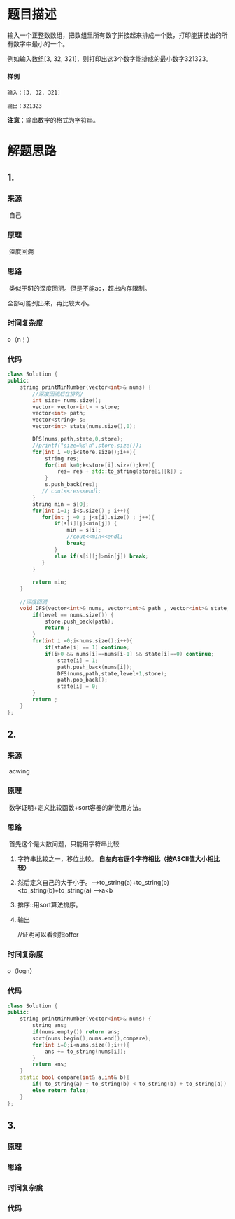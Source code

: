 # 题目描述

输入一个正整数数组，把数组里所有数字拼接起来排成一个数，打印能拼接出的所有数字中最小的一个。

例如输入数组[3, 32, 321]，则打印出这3个数字能排成的最小数字321323。

#### 样例

```
输入：[3, 32, 321]

输出：321323
```

**注意**：输出数字的格式为字符串。

# 解题思路

## 1.

### 来源

​	自己

### 原理

​	深度回溯

### 思路

​	类似于51的深度回溯。但是不能ac，超出内存限制。

全部可能列出来，再比较大小。

### 时间复杂度

o（n！）

### 代码

```cpp
class Solution {
public:
    string printMinNumber(vector<int>& nums) {
        //深度回溯后在排列/
        int size= nums.size();
        vector< vector<int> > store;
        vector<int> path;
        vector<string> s;
        vector<int> state(nums.size(),0);

        DFS(nums,path,state,0,store);
        //printf("size=%d\n",store.size());
        for(int i =0;i<store.size();i++){
            string res;
            for(int k=0;k<store[i].size();k++){
                res= res + std::to_string(store[i][k]) ;
            }
            s.push_back(res);
           // cout<<res<<endl;
        }
        string min = s[0];
        for(int i=1; i<s.size() ; i++){
           for(int j =0 ; j<s[i].size() ; j++){
               if(s[i][j]<min[j]) {
                   min = s[i];
                   //cout<<min<<endl;
                   break;
               }
               else if(s[i][j]>min[j]) break;
           }
        }
        
        return min;
    }
    
    //深度回溯
    void DFS(vector<int>& nums, vector<int>& path , vector<int>& state,int level,vector< vector<int> >& store){
        if(level == nums.size()) {
            store.push_back(path);
            return ;
        }
        for(int i =0;i<nums.size();i++){
            if(state[i] == 1) continue;
            if(i>0 && nums[i]==nums[i-1] && state[i]==0) continue;
                state[i] = 1;
                path.push_back(nums[i]);
                DFS(nums,path,state,level+1,store);
                path.pop_back();
                state[i] = 0;
        }
        return ;
    }
};
```



## 2.

### 来源

​	acwing

### 原理

​	数学证明+定义比较函数+sort容器的新使用方法。

### 思路

​	首先这个是大数问题，只能用字符串比较

1. 字符串比较之一，移位比较。 **自左向右逐个字符相比（按ASCII值大小相比较）** 

2. 然后定义自己的大于小于。—->to_string(a)+to_string(b)<to_string(b)+to_string(a) —–>a<b

3. 排序::用sort算法排序。

4. 输出

   //证明可以看剑指offer



### 时间复杂度

o（logn）

### 代码

```cpp
class Solution {
public:
    string printMinNumber(vector<int>& nums) {
        string ans;
        if(nums.empty()) return ans;
        sort(nums.begin(),nums.end(),compare);
        for(int i=0;i<nums.size();i++){
            ans += to_string(nums[i]); 
        }
        return ans;
    }
    static bool compare(int& a,int& b){
        if( to_string(a) + to_string(b) < to_string(b) + to_string(a)) return true;
        else return false;
    }
};
```



## 3.

### 原理

### 思路

### 时间复杂度

### 代码